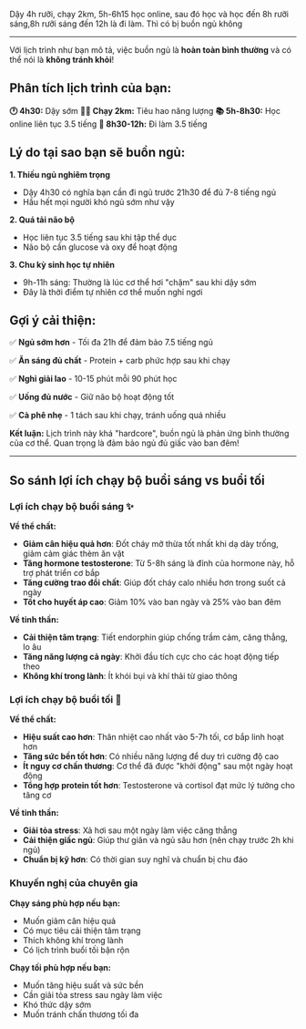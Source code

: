 Dậy 4h rưỡi, chạy 2km, 5h-6h15 học online, sau đó học và học đến 8h rưỡi sáng,8h rưỡi sáng đến 12h là đi làm. 
Thì có bị buồn ngủ không 

---
Với lịch trình như bạn mô tả, việc buồn ngủ là **hoàn toàn bình thường** và có thể nói là **không tránh khỏi**! 

## Phân tích lịch trình của bạn:

**🕐 4h30:** Dậy sớm
**🏃‍♂️ Chạy 2km:** Tiêu hao năng lượng
**📚 5h-8h30:** Học online liên tục 3.5 tiếng 
**💼 8h30-12h:** Đi làm 3.5 tiếng

## Lý do tại sao bạn sẽ buồn ngủ:

**1. Thiếu ngủ nghiêm trọng**
- Dậy 4h30 có nghĩa bạn cần đi ngủ trước 21h30 để đủ 7-8 tiếng ngủ
- Hầu hết mọi người khó ngủ sớm như vậy

**2. Quá tải não bộ**
- Học liên tục 3.5 tiếng sau khi tập thể dục
- Não bộ cần glucose và oxy để hoạt động

**3. Chu kỳ sinh học tự nhiên**
- 9h-11h sáng: Thường là lúc cơ thể hơi "chậm" sau khi dậy sớm
- Đây là thời điểm tự nhiên cơ thể muốn nghỉ ngơi

## Gợi ý cải thiện:

✅ **Ngủ sớm hơn** - Tối đa 21h để đảm bảo 7.5 tiếng ngủ

✅ **Ăn sáng đủ chất** - Protein + carb phức hợp sau khi chạy

✅ **Nghỉ giải lao** - 10-15 phút mỗi 90 phút học

✅ **Uống đủ nước** - Giữ não bộ hoạt động tốt

✅ **Cà phê nhẹ** - 1 tách sau khi chạy, tránh uống quá nhiều

**Kết luận:** Lịch trình này khá "hardcore", buồn ngủ là phản ứng bình thường của cơ thể. Quan trọng là đảm bảo ngủ đủ giấc vào ban đêm!

---
## So sánh lợi ích chạy bộ buổi sáng vs buổi tối

### **Lợi ích chạy bộ buổi sáng** ✨

**Về thể chất:**

- **Giảm cân hiệu quả hơn**: Đốt cháy mỡ thừa tốt nhất khi dạ dày trống, giảm cảm giác thèm ăn vặt
- **Tăng hormone testosterone**: Từ 5-8h sáng là đỉnh của hormone này, hỗ trợ phát triển cơ bắp
- **Tăng cường trao đổi chất**: Giúp đốt cháy calo nhiều hơn trong suốt cả ngày
- **Tốt cho huyết áp cao**: Giảm 10% vào ban ngày và 25% vào ban đêm

**Về tinh thần:**

- **Cải thiện tâm trạng**: Tiết endorphin giúp chống trầm cảm, căng thẳng, lo âu
- **Tăng năng lượng cả ngày**: Khởi đầu tích cực cho các hoạt động tiếp theo
- **Không khí trong lành**: Ít khói bụi và khí thải từ giao thông

### **Lợi ích chạy bộ buổi tối** 🌙

**Về thể chất:**

- **Hiệu suất cao hơn**: Thân nhiệt cao nhất vào 5-7h tối, cơ bắp linh hoạt hơn
- **Tăng sức bền tốt hơn**: Có nhiều năng lượng để duy trì cường độ cao
- **Ít nguy cơ chấn thương**: Cơ thể đã được "khởi động" sau một ngày hoạt động
- **Tổng hợp protein tốt hơn**: Testosterone và cortisol đạt mức lý tưởng cho tăng cơ

**Về tinh thần:**

- **Giải tỏa stress**: Xả hơi sau một ngày làm việc căng thẳng
- **Cải thiện giấc ngủ**: Giúp thư giãn và ngủ sâu hơn (nên chạy trước 2h khi ngủ)
- **Chuẩn bị kỹ hơn**: Có thời gian suy nghĩ và chuẩn bị chu đáo

### **Khuyến nghị của chuyên gia**

**Chạy sáng phù hợp nếu bạn:**

- Muốn giảm cân hiệu quả
- Có mục tiêu cải thiện tâm trạng
- Thích không khí trong lành
- Có lịch trình buổi tối bận rộn

**Chạy tối phù hợp nếu bạn:**

- Muốn tăng hiệu suất và sức bền
- Cần giải tỏa stress sau ngày làm việc
- Khó thức dậy sớm
- Muốn tránh chấn thương tối đa